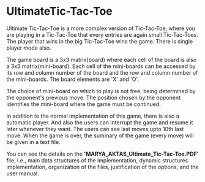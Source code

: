 # UltimateTic-Tac-Toe
Ultimate Tic-Tac-Toe is a more complex version of Tic-Tac-Toe, where you are playing in a Tic-Tac-Toe that every entries are again small Tic-Tac-Toes. The player that wins in the big Tic-Tac-Toe wins the game. There is single player mode also.

The game board is a 3x3 matrix(board) where each cell of the board is also a 3x3 matrix(mini-board). Each cell of the mini-boards can be accessed by its row and column number of the board and the row and column number of the mini-boards. The board elements are 'X' and 'O'.

The choice of mini-board on which to play is not free, being determined by the opponent's previous move. The position chosen by the opponent identifies the mini-board where the game must be continued.

In addition to the normal implementation of this game, there is also a automatic player. And also the users can interrupt the game and resume it later whenever they want. The users can see last moves upto 10th last move. When the game is over, the summary of the game (every move) will be given in a text file.

You can see the details on the **'MARYA_AKTAS_Ultimate_Tic-Tac-Toe.PDF'** file, i.e., main data structures of the implementation, dynamic structures implementation, organization of the files, justification of the options, and the user manual.
